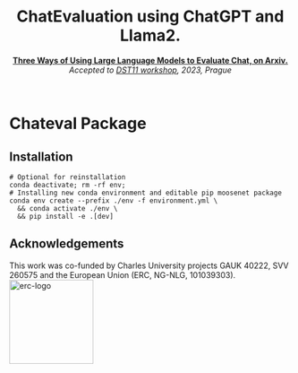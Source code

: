 <h1 align="center">ChatEvaluation using ChatGPT and Llama2.</h1>

<p align="center">
<a href="https://arxiv.org/abs/2308.06502"><b>Three Ways of Using Large Language Models to Evaluate Chat, on Arxiv.
</b></a><br>
<i>Accepted to <a href="https://dstc11.dstc.community/workshop/accepted-papers">DST11 workshop</a>, 2023, Prague</i></br>
<!-- <a href="Poster"><b>Poster</b></a><br>-->
</p>

<p>&nbsp;</p>

# Chateval Package

## Installation
```
# Optional for reinstallation
conda deactivate; rm -rf env; 
# Installing new conda environment and editable pip moosenet package
conda env create --prefix ./env -f environment.yml \
  && conda activate ./env \
  && pip install -e .[dev] 
```

<!-- link the prompts, says prompts with examples works best link the llama2 syntax-->

## Acknowledgements
This work was co-funded by Charles University projects GAUK 40222, SVV 260575 and the European Union (ERC, NG-NLG, 101039303).
<img src="https://ufal.mff.cuni.cz/~odusek/2024/images/LOGO_ERC-FLAG_FP.png" alt="erc-logo" height="150"/>
